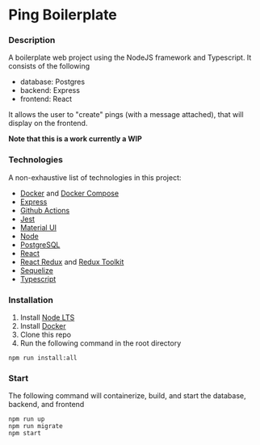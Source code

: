 # Ping Boilerplate

### Description
A boilerplate web project using the NodeJS framework and Typescript. It consists of the following
- database: Postgres
- backend: Express
- frontend: React

It allows the user to "create" pings (with a message attached), that will display on the frontend.

**Note that this is a work currently a WIP**

### Technologies
A non-exhaustive list of technologies in this project:
- [Docker](https://www.docker.com/) and [Docker Compose](https://docs.docker.com/compose/)
- [Express](https://expressjs.com/)
- [Github Actions](https://github.com/features/actions)
- [Jest](https://jestjs.io/)
- [Material UI](https://mui.com/)
- [Node](https://nodejs.org/en/)
- [PostgreSQL](https://www.postgresql.org/)
- [React](https://reactjs.org/)
- [React Redux](https://react-redux.js.org/) and [Redux Toolkit](https://redux-toolkit.js.org/)
- [Sequelize](https://sequelize.org/)
- [Typescript](https://www.typescriptlang.org/)

### Installation
1. Install [Node LTS](https://nodejs.org/en/)
2. Install [Docker](https://www.docker.com/)
3. Clone this repo
4. Run the following command in the root directory
```
npm run install:all
```
### Start
The following command will containerize, build, and start the database, backend, and frontend
```
npm run up
npm run migrate
npm start
```